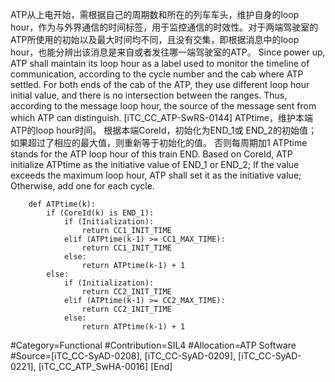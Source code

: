 ﻿
ATP从上电开始，需根据自己的周期数和所在的列车车头，维护自身的loop hour，作为与外界通信的时间标签，用于监控通信的时效性。对于两端驾驶室的ATP所使用的初始以及最大时间均不同，且没有交集，即根据消息中的loop hour，也能分辨出该消息是来自或者发往哪一端驾驶室的ATP。
Since power up, ATP shall maintain its loop hour as a label used to monitor the timeline of communication, according to the cycle number and the cab where ATP settled. For both ends of the cab of the ATP, they use different loop hour initial value, and there is no intersection between the ranges. Thus, according to the message loop hour, the source of the message sent from which ATP can distinguish.
[iTC_CC_ATP-SwRS-0144]
ATPtime，维护本端ATP的loop hour时间。
根据本端CoreId，初始化为END_1或 END_2的初始值；
如果超过了相应的最大值，则重新等于初始化的值。
否则每周期加1
ATPtime stands for the ATP loop hour of this train END.
Based on CoreId, ATP initialize ATPtime as the initiative value of END_1 or END_2;
If the value exceeds the maximum loop hour, ATP shall set it as the initiative value; 
Otherwise, add one for each cycle. 
```
	def ATPtime(k):
	    if (CoreId(k) is END_1):
	        if (Initialization):
	            return CC1_INIT_TIME
	        elif (ATPtime(k-1) >= CC1_MAX_TIME):
	            return CC1_INIT_TIME
	        else:
	            return ATPtime(k-1) + 1
	    else:
	        if (Initialization):
	            return CC2_INIT_TIME
	        elif (ATPtime(k-1) >= CC2_MAX_TIME):
	            return CC2_INIT_TIME
	        else:
	            return ATPtime(k-1) + 1
```
\#Category=Functional
\#Contribution=SIL4
\#Allocation=ATP Software
\#Source=[iTC_CC-SyAD-0208], [iTC_CC-SyAD-0209], [iTC_CC-SyAD-0221], [iTC_CC_ATP_SwHA-0016]
[End]
